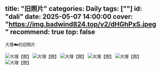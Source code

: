 
title: "旧照片"
categories: Daily
tags: [""]
id: "dali"
date: 2025-05-07 14:00:00
cover: "https://img.badwind824.top/v2/dHGhPxS.jpeg"
recommend: true
top: false
---

<section class="vh-node vh-note"><p> 大理☁️的旧照片</p></section>

<section class="vh-node vh-picture">
<img alt="大理【图】" src="https://img.badwind824.top/v2/LJLhewV.jpeg" data-vh-lz-src="https://img.badwind824.top/v2/LJLhewV.jpeg" class="vh-article-img entered loaded" data-ll-status="loaded"> 
<img alt="大理【图】" src="https://img.badwind824.top/v2/GX5pPEP.jpeg" data-vh-lz-src="https://img.badwind824.top/v2/GX5pPEP.jpeg" class="vh-article-img entered loaded" data-ll-status="loaded"> 
<img alt="大理【图】" src="https://img.badwind824.top/v2/Hqob7Sr.jpeg" data-vh-lz-src="https://img.badwind824.top/v2/Hqob7Sr.jpeg" class="vh-article-img entered loaded" data-ll-status="loaded"> 
<img alt="大理【图】" src="https://img.badwind824.top/v2/z2QXzV7.jpeg" data-vh-lz-src="https://img.badwind824.top/v2/z2QXzV7.jpeg"" class="vh-article-img entered loaded" data-ll-status="loaded">
<img alt="大理【图】" src="https://img.badwind824.top/v2/CgpyxHd.jpeg" data-vh-lz-src="https://img.badwind824.top/v2/CgpyxHd.jpeg" class="vh-article-img entered loaded" data-ll-status="loaded"> 
<img alt="大理【图】" src="https://img.badwind824.top/v2/D7kF1VB.png" data-vh-lz-src="https://img.badwind824.top/v2/D7kF1VB.png" class="vh-article-img entered loaded" data-ll-status="loaded"> 

</section>